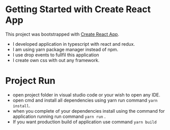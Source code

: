 # Getting Started with Create React App

This project was bootstrapped with [Create React App](https://github.com/facebook/create-react-app).

- I developed application in typescript with react and redux.
- I am using yarn package manager instead of npm.
- I use drop events to fullfil this application
- I create own css with out any framework.
# Project Run

- open project folder in visual studio code or your wish to open any IDE.
- open cmd and install all dependencies using yarn run command `yarn install`.
- when you complete of your dependencies install using the command for application running run command `yarn run` .
- If you want production build of application use command `yarn build`